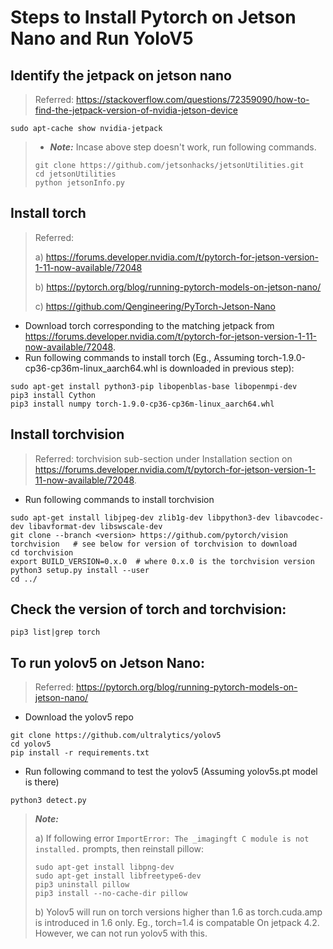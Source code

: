 # Steps to Install Pytorch on Jetson Nano and Run YoloV5

## Identify the jetpack on jetson nano 
> Referred: https://stackoverflow.com/questions/72359090/how-to-find-the-jetpack-version-of-nvidia-jetson-device
```
sudo apt-cache show nvidia-jetpack
```
> - **_Note:_** Incase above step doesn't work, run following commands.
> ```
> git clone https://github.com/jetsonhacks/jetsonUtilities.git
> cd jetsonUtilities
> python jetsonInfo.py
> ```
## Install torch
> Referred:
>
> a) https://forums.developer.nvidia.com/t/pytorch-for-jetson-version-1-11-now-available/72048 
>
> b) https://pytorch.org/blog/running-pytorch-models-on-jetson-nano/
>
> c) https://github.com/Qengineering/PyTorch-Jetson-Nano
- Download torch corresponding to the matching jetpack from https://forums.developer.nvidia.com/t/pytorch-for-jetson-version-1-11-now-available/72048.
- Run following commands to install torch (Eg., Assuming torch-1.9.0-cp36-cp36m-linux_aarch64.whl is downloaded in previous step):
```
sudo apt-get install python3-pip libopenblas-base libopenmpi-dev 
pip3 install Cython
pip3 install numpy torch-1.9.0-cp36-cp36m-linux_aarch64.whl
```
## Install torchvision 
> Referred: torchvision sub-section under Installation section on https://forums.developer.nvidia.com/t/pytorch-for-jetson-version-1-11-now-available/72048.
- Run following commands to install torchvision
```
sudo apt-get install libjpeg-dev zlib1g-dev libpython3-dev libavcodec-dev libavformat-dev libswscale-dev
git clone --branch <version> https://github.com/pytorch/vision torchvision   # see below for version of torchvision to download
cd torchvision
export BUILD_VERSION=0.x.0  # where 0.x.0 is the torchvision version  
python3 setup.py install --user
cd ../   
```
## Check the version of torch and torchvision:
```
pip3 list|grep torch
```
## To run yolov5 on Jetson Nano:
> Referred: https://pytorch.org/blog/running-pytorch-models-on-jetson-nano/
- Download the yolov5 repo
```
git clone https://github.com/ultralytics/yolov5
cd yolov5
pip install -r requirements.txt
```
- Run following command to test the yolov5 (Assuming yolov5s.pt model is there)
```
python3 detect.py
```
> **_Note:_**
>
> a) If following error `ImportError: The _imagingft C module is not installed.` prompts, then reinstall pillow:
> ```
> sudo apt-get install libpng-dev
> sudo apt-get install libfreetype6-dev
> pip3 uninstall pillow
> pip3 install --no-cache-dir pillow
> ```
>
> b) Yolov5 will run on torch versions higher than 1.6 as torch.cuda.amp is introduced in 1.6 only. Eg., torch=1.4 is compatable On jetpack 4.2. However, we can not run yolov5 with this.
